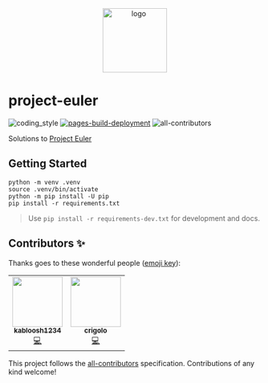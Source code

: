 <div align="center">
    <img src="https://projecteuler.net/images/clipart/euler_portrait.png" alt="logo" height="128">
</div>

# project-euler

![coding_style](https://img.shields.io/badge/code%20style-black-000000.svg)
[![pages-build-deployment](https://github.com/coding-armadillo/project-euler/actions/workflows/pages/pages-build-deployment/badge.svg)](https://github.com/coding-armadillo/project-euler/actions/workflows/pages/pages-build-deployment)
![all-contributors](https://img.shields.io/github/all-contributors/coding-armadillo/project-euler)

Solutions to [Project Euler](https://projecteuler.net)

## Getting Started

    python -m venv .venv
    source .venv/bin/activate
    python -m pip install -U pip
    pip install -r requirements.txt

> Use `pip install -r requirements-dev.txt` for development and docs.

## Contributors ✨

Thanks goes to these wonderful people ([emoji key](https://allcontributors.org/docs/en/emoji-key)):

<!-- ALL-CONTRIBUTORS-LIST:START - Do not remove or modify this section -->
<!-- prettier-ignore-start -->
<!-- markdownlint-disable -->
<table>
  <tr>
    <td align="center"><a href="https://github.com/kabloosh1234"><img src="https://avatars.githubusercontent.com/u/90011938?v=4?s=100" width="100px;" alt=""/><br /><sub><b>kabloosh1234</b></sub></a><br /><a href="https://github.com/coding-armadillo/project-euler/commits?author=kabloosh1234" title="Code">💻</a></td>
    <td align="center"><a href="https://github.com/crigolo"><img src="https://avatars.githubusercontent.com/u/90223690?v=4?s=100" width="100px;" alt=""/><br /><sub><b>crigolo</b></sub></a><br /><a href="https://github.com/coding-armadillo/project-euler/commits?author=crigolo" title="Code">💻</a></td>
  </tr>
</table>

<!-- markdownlint-restore -->
<!-- prettier-ignore-end -->

<!-- ALL-CONTRIBUTORS-LIST:END -->

This project follows the [all-contributors](https://github.com/all-contributors/all-contributors) specification. Contributions of any kind welcome!

